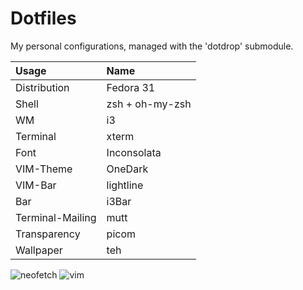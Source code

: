 Dotfiles
========

My personal configurations, managed with the 'dotdrop' submodule.

| Usage | Name |
| :--- | :--- |
| Distribution | Fedora 31 |
| Shell | zsh + oh-my-zsh |
| WM | i3 |
| Terminal | xterm |
| Font | Inconsolata |
| VIM-Theme | OneDark |
| VIM-Bar | lightline |
| Bar | i3Bar |
| Terminal-Mailing | mutt |
| Transparency | picom |
| Wallpaper | teh |

![neofetch](https://imgur.com/x0Y9qzF.png)
![vim](https://imgur.com/iEcn2XF.png)
